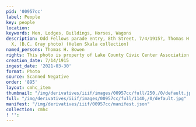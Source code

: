 ```yaml
---
pid: '00957cc'
label: People
key: people
location: 
keywords: Men, Lodges, Buildings, Horses, Wagons
description: Odd Fellows parade entry, 8th Street, 7/4/1915?, Thomas H. Bowen under
  X, (B.C. Gray photo) (Helen Skala collection)
named_persons: Thomas H. Bowen
rights: This photo is property of Lake County Civic Center Association.
creation_date: 7/14/1915
ingest_date: '2021-03-30'
format: Photo
source: Scanned Negative
order: '895'
layout: cmhc_item
thumbnail: "/img/derivatives/iiif/images/00957cc/full/250,/0/default.jpg"
full: "/img/derivatives/iiif/images/00957cc/full/1140,/0/default.jpg"
manifest: "/img/derivatives/iiif/00957cc/manifest.json"
collection: cmhc
! '': 
---
```

